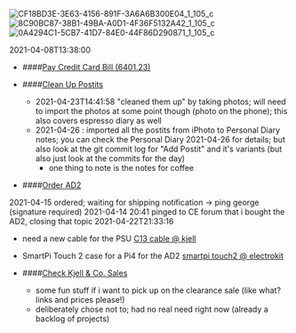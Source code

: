 ![CF18BD3E-3E63-4156-891F-3A6A6B300E04_1_105_c](https://user-images.githubusercontent.com/18327771/116086307-f7a92380-a69f-11eb-858f-f18e54edd6c4.jpeg)
![8C90BC87-38B1-49BA-A0D1-4F36F5132A42_1_105_c](https://user-images.githubusercontent.com/18327771/116086312-f972e700-a69f-11eb-8d63-408617c6da90.jpeg)
![0A4294C1-5CB7-41D7-84E0-44F86D290871_1_105_c](https://user-images.githubusercontent.com/18327771/116086317-faa41400-a69f-11eb-9573-c16aa29b33da.jpeg)

2021-04-08T13:38:00
- ####[Pay Credit Card Bill (6401.23)](#DONE:10)
  <!--
    +TAG:Finance
    +TAG:Admin
    +TAG:Credit_Card
    +TAG:Bill
    due-date:2021-04-30
    completed-date:2021-04-14
   completed:2021-04-15T20:41:07.256Z -->

- ####[Clean Up Postits](#TODO:1.8125)
  <!--
  -->
  - 2021-04-23T14:41:58 "cleaned them up" by taking photos; will need to import the photos at some point though (photo on the phone); this also covers espresso diary as well
  - 2021-04-26 : imported all the postits from iPhoto to Personal Diary notes; you can check the Personal Diary 2021-04-26 for details; but also look at the git commit log for "Add Postit" and it's variants (but also just look at the commits for the day)
    - one thing to note is the notes for coffee

- ####[Order AD2](#DOING:0)
  <!--
    +TAG:Contextual_Electronics
    +TAG:Electronics
    +TAG:Ben_Eater
    +TAG:Electronics_Workbench
    +TAG:Training
  -->
2021-04-15 ordered; waiting for shipping notification -> ping george (signature required)
2021-04-14 20:41 pinged to CE forum that i bought the AD2, closing that topic
2021-04-22T21:33:16
- need a new cable for the PSU [C13 cable @ kjell](https://www.kjell.com/se/produkter/dator/kablar-adaptrar/strom-230v/apparatkabel-c13-med-vinklad-kontakt-svart-02-m-p67087)
- SmartPi Touch 2 case for a Pi4 for the AD2 [smartpi touch2 @ electrokit](https://www.electrokit.com/en/product/smartipi-touch-2/?gclid=Cj0KCQjw6-SDBhCMARIsAGbI7Ug0CA5VVnC1umO3tYecyKjpLWw2dNP6fMJyUvaa_spQc2cTIWP6PMMaAkzIEALw_wcB)

- ####[Check Kjell & Co. Sales](#DONE:1.625)
  <!--
    +TAG:Shopping
    +TAG:Projects
    due-date:2021-04-17T21:00:00
   completed:2021-04-22T19:35:05.621Z -->
  - some fun stuff if i want to pick up on the clearance sale (like what? links and prices please!)
  - deliberately chose not to; had no real need right now (already a backlog of projects)
